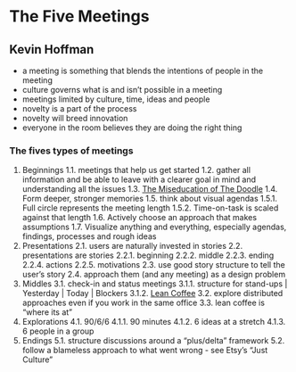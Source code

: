 # The Five Meetings
## Kevin Hoffman

- a meeting is something that blends the intentions of people in the meeting
- culture governs what is and isn’t possible in a meeting
- meetings limited by culture, time, ideas and people
- novelty is a part of the process
- novelty will breed innovation
- everyone in the room believes they are doing the right thing


### The fives types of meetings
1. Beginnings
1.1. meetings that help us get started
1.2. gather all information and be able to leave with a clearer goal in mind and understanding all the issues
1.3. [The Miseducation of The Doodle](http://alistapart.com/article/the-miseducation-of-the-doodle)
1.4. Form deeper, stronger memories
1.5. think about visual agendas
1.5.1. Full circle represents the meeting length
1.5.2. Time-on-task is scaled against that length
1.6. Actively choose an approach that makes assumptions
1.7. Visualize anything and everything, especially agendas, findings, processes and rough ideas
2. Presentations
2.1. users are naturally invested in stories
2.2. presentations are stories
2.2.1. beginning
2.2.2. middle
2.2.3. ending
2.2.4. actions
2.2.5. motivations
2.3. use good story structure to tell the user’s story
2.4. approach them (and any meeting) as a design problem
3. Middles
3.1. check-in and status meetings
3.1.1. structure for stand-ups | Yesterday | Today | Blockers
3.1.2. [Lean Coffee](http://leancoffee.org)
3.2. explore distributed approaches even if you work in the same office
3.3. lean coffee is “where its at”
4. Explorations
4.1. 90/6/6
4.1.1. 90 minutes
4.1.2. 6 ideas at a stretch
4.1.3. 6 people in a group
5. Endings
5.1. structure discussions around a “plus/delta” framework
5.2. follow a blameless approach to what went wrong - see Etsy’s “Just Culture”
